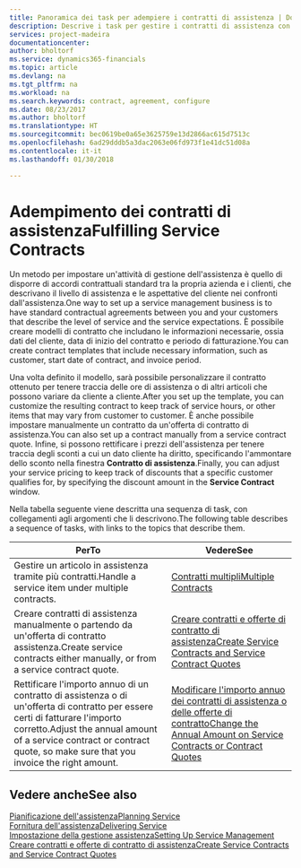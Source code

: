 ```yaml
---
title: Panoramica dei task per adempiere i contratti di assistenza | Documenti Microsoft
description: Descrive i task per gestire i contratti di assistenza con i clienti.
services: project-madeira
documentationcenter: 
author: bholtorf
ms.service: dynamics365-financials
ms.topic: article
ms.devlang: na
ms.tgt_pltfrm: na
ms.workload: na
ms.search.keywords: contract, agreement, configure
ms.date: 08/23/2017
ms.author: bholtorf
ms.translationtype: HT
ms.sourcegitcommit: bec0619be0a65e3625759e13d2866ac615d7513c
ms.openlocfilehash: 6ad29dddb5a3dac2063e06fd973f1e41dc51d08a
ms.contentlocale: it-it
ms.lasthandoff: 01/30/2018

---
```

# <a name="fulfilling-service-contracts"></a><span data-ttu-id="da6d7-103">Adempimento dei contratti di assistenza</span><span class="sxs-lookup"><span data-stu-id="da6d7-103">Fulfilling Service Contracts</span></span> 
<span data-ttu-id="da6d7-104">Un metodo per impostare un'attività di gestione dell'assistenza è quello di disporre di accordi contrattuali standard tra la propria azienda e i clienti, che descrivano il livello di assistenza e le aspettative del cliente nei confronti dall'assistenza.</span><span class="sxs-lookup"><span data-stu-id="da6d7-104">One way to set up a service management business is to have standard contractual agreements between you and your customers that describe the level of service and the service expectations.</span></span> <span data-ttu-id="da6d7-105">È possibile creare modelli di contratto che includano le informazioni necessarie, ossia dati del cliente, data di inizio del contratto e periodo di fatturazione.</span><span class="sxs-lookup"><span data-stu-id="da6d7-105">You can create contract templates that include necessary information, such as customer, start date of contract, and invoice period.</span></span>  
  
<span data-ttu-id="da6d7-106">Una volta definito il modello, sarà possibile personalizzare il contratto ottenuto per tenere traccia delle ore di assistenza o di altri articoli che possono variare da cliente a cliente.</span><span class="sxs-lookup"><span data-stu-id="da6d7-106">After you set up the template, you can customize the resulting contract to keep track of service hours, or other items that may vary from customer to customer.</span></span> <span data-ttu-id="da6d7-107">È anche possibile impostare manualmente un contratto da un'offerta di contratto di assistenza.</span><span class="sxs-lookup"><span data-stu-id="da6d7-107">You can also set up a contract manually from a service contract quote.</span></span> <span data-ttu-id="da6d7-108">Infine, si possono rettificare i prezzi dell'assistenza per tenere traccia degli sconti a cui un dato cliente ha diritto, specificando l'ammontare dello sconto nella finestra **Contratto di assistenza**.</span><span class="sxs-lookup"><span data-stu-id="da6d7-108">Finally, you can adjust your service pricing to keep track of discounts that a specific customer qualifies for, by specifying the discount amount in the **Service Contract** window.</span></span>  

<span data-ttu-id="da6d7-109">Nella tabella seguente viene descritta una sequenza di task, con collegamenti agli argomenti che li descrivono.</span><span class="sxs-lookup"><span data-stu-id="da6d7-109">The following table describes a sequence of tasks, with links to the topics that describe them.</span></span>   
  
|<span data-ttu-id="da6d7-110">**Per**</span><span class="sxs-lookup"><span data-stu-id="da6d7-110">**To**</span></span>|<span data-ttu-id="da6d7-111">**Vedere**</span><span class="sxs-lookup"><span data-stu-id="da6d7-111">**See**</span></span>|  
|------------|-------------|  
|<span data-ttu-id="da6d7-112">Gestire un articolo in assistenza tramite più contratti.</span><span class="sxs-lookup"><span data-stu-id="da6d7-112">Handle a service item under multiple contracts.</span></span> | [<span data-ttu-id="da6d7-113">Contratti multipli</span><span class="sxs-lookup"><span data-stu-id="da6d7-113">Multiple Contracts</span></span>](service-multiple-contracts.md)|  
|<span data-ttu-id="da6d7-114">Creare contratti di assistenza manualmente o partendo da un'offerta di contratto assistenza.</span><span class="sxs-lookup"><span data-stu-id="da6d7-114">Create service contracts either manually, or from a service contract quote.</span></span>| [<span data-ttu-id="da6d7-115">Creare contratti e offerte di contratto di assistenza</span><span class="sxs-lookup"><span data-stu-id="da6d7-115">Create Service Contracts and Service Contract Quotes</span></span>](service-how-to-create-service-contracts-and-service-contract-quotes.md)|
|<span data-ttu-id="da6d7-116">Rettificare l'importo annuo di un contratto di assistenza o di un'offerta di contratto per essere certi di fatturare l'importo corretto.</span><span class="sxs-lookup"><span data-stu-id="da6d7-116">Adjust the annual amount of a service contract or contract quote, so make sure that you invoice the right amount.</span></span>|[<span data-ttu-id="da6d7-117">Modificare l'importo annuo dei contratti di assistenza o delle offerte di contratto</span><span class="sxs-lookup"><span data-stu-id="da6d7-117">Change the Annual Amount on Service Contracts or Contract Quotes</span></span>](service-how-to-change-the-annual-amount-on-service-contracts-or-contract-quotes.md)|

## <a name="see-also"></a><span data-ttu-id="da6d7-118">Vedere anche</span><span class="sxs-lookup"><span data-stu-id="da6d7-118">See also</span></span>
[<span data-ttu-id="da6d7-119">Pianificazione dell'assistenza</span><span class="sxs-lookup"><span data-stu-id="da6d7-119">Planning Service</span></span>](service-plan-service.md)  
[<span data-ttu-id="da6d7-120">Fornitura dell'assistenza</span><span class="sxs-lookup"><span data-stu-id="da6d7-120">Delivering Service</span></span>](service-deliver-service.md)  
[<span data-ttu-id="da6d7-121">Impostazione della gestione assistenza</span><span class="sxs-lookup"><span data-stu-id="da6d7-121">Setting Up Service Management</span></span>](service-setup-service.md)  
[<span data-ttu-id="da6d7-122">Creare contratti e offerte di contratto di assistenza</span><span class="sxs-lookup"><span data-stu-id="da6d7-122">Create Service Contracts and Service Contract Quotes</span></span>](service-how-to-create-service-contracts-and-service-contract-quotes.md)  

